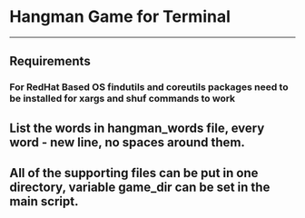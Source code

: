 # Hangman Game for Terminal
***
## Requirements
### **For RedHat Based OS findutils and coreutils packages need to be installed for xargs and shuf commands to work**

## List the words in hangman_words file, every word - new line, no spaces around them.
## All of the supporting files can be put in one directory, variable **game_dir** can be set in the main script.
